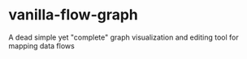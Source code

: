 # vanilla-flow-graph
A dead simple yet "complete" graph visualization and editing tool for mapping data flows
